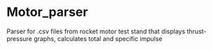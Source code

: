 # Motor_parser
Parser for .csv files from rocket motor test stand that displays thrust-pressure graphs, calculates total and specific impulse 
